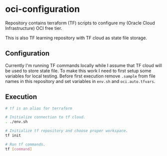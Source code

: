 # oci-configuration

Repository contains terraform (TF) scripts to configure my (Oracle Cloud Infrastructure) OCI free tier.

This is also TF learning repository with TF cloud as state file storage.

## Configuration

Currently I'm running TF commands locally while I assume that TF cloud will be used to store state file. To make this work I need to first setup some variables for local testing. Before first execution remove `.sample` from file names in this repository and set variables in `env.sh` and `oci.auto.tfvars`.

## Execution

```bash
# tf is an alias for terraform

# Initialize connection to tf cloud.
. ./env.sh

# Initialize tf repository and choose proper workspace.
tf init

# Run tf commands.
tf [command]
```
